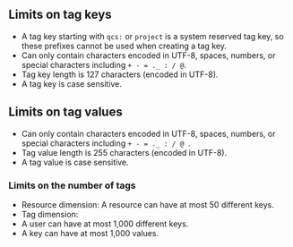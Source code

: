 ## Limits on tag keys
- A tag key starting with `qcs:` or `project` is a system reserved tag key, so these prefixes cannot be used when creating a tag key.
- Can only contain characters encoded in UTF-8, spaces, numbers, or special characters including  `+ - = ._ : / @`.
- Tag key length is 127 characters (encoded in UTF-8). 
- A tag key is case sensitive.

## Limits on tag values
- Can only contain characters encoded in UTF-8, spaces, numbers, or special characters including `+ - = ._ : / @ `.
- Tag value length is 255 characters (encoded in UTF-8).
- A tag value is case sensitive.

### Limits on the number of tags
- Resource dimension: A resource can have at most 50 different keys. 
- Tag dimension:
 - A user can have at most 1,000 different keys.
 - A key can have at most 1,000 values. 
